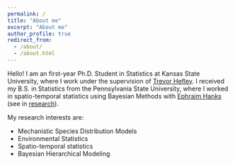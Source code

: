 ```yaml
---
permalink: /
title: "About me"
excerpt: "About me"
author_profile: true
redirect_from: 
  - /about/
  - /about.html
---
```


Hello! I am an first-year Ph.D. Student in Statistics at Kansas State University, where I work under the supervision of [Trevor Hefley](https://sites.google.com/view/trevorhefleyresearch/home). I received my B.S. in Statistics from the Pennsylvania State University, where I worked in spatio-temporal statistics using Bayesian Methods with [Ephraim Hanks](https://sites.psu.edu/hanks/) (see in [research](/research/)).

My research interests are:
* Mechanistic Species Distribution Models
* Environmental Statistics
* Spatio-temporal statistics
* Bayesian Hierarchical Modeling

